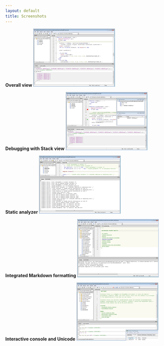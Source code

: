 ```yaml
---
layout: default
title: Screenshots
---
```


**Overall view**
<a href="images/overview.png">
<img src="images/scr-overview.png" /></a>

**Debugging with Stack view**
<a href="images/debugging.png">
<img src="images/scr-debugging.png" /></a>

**Static analyzer**
<a href="images/static-analysis.png">
<img src="images/scr-static-analysis.png" /></a>

**Integrated Markdown formatting**
<a href="images/integrated-materials.png">
<img src="images/scr-integrated-materials.png" /></a>

**Interactive console and Unicode**
<a href="images/unicode-console.png">
<img src="images/scr-unicode-console.png" /></a>
